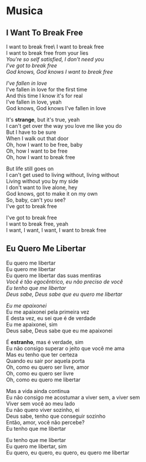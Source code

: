 # Musica
## I Want To Break Free

I want to break free\ 
I want to break free\
I want to break free from your lies\
_You're so self satisfied, I don't need you_\
_I've got to break free_\
_God knows, God knows I want to break free_

_I've fallen in love_\
I've fallen in love for the first time\
And this time I know it's for real\
I've fallen in love, yeah\
God knows, God knows I've fallen in love

It's __strange__, but it's true, yeah\
I can't get over the way you love me like you do\
But I have to be sure\
When I walk out that door\
Oh, how I want to be free, baby\
Oh, how I want to be free\
Oh, how I want to break free

But life still goes on\
I can't get used to living without, living without\
Living without you by my side\
I don't want to live alone, hey\
God knows, got to make it on my own\
So, baby, can't you see?\
I've got to break free

I've got to break free\
I want to break free, yeah\
I want, I want, I want, I want to break free

## Eu Quero Me Libertar

Eu quero me libertar\
Eu quero me libertar\
Eu quero me libertar das suas mentiras\
_Você é tão egocêntrico, eu não preciso de você_\
_Eu tenho que me libertar_\
_Deus sabe, Deus sabe que eu quero me libertar_

_Eu me apaixonei_\
Eu me apaixonei pela primeira vez\
E desta vez, eu sei que é de verdade\
Eu me apaixonei, sim\
Deus sabe, Deus sabe que eu me apaixonei

É __estranho__, mas é verdade, sim\
Eu não consigo superar o jeito que você me ama\
Mas eu tenho que ter certeza\
Quando eu sair por aquela porta\
Oh, como eu quero ser livre, amor\
Oh, como eu quero ser livre\
Oh, como eu quero me libertar

Mas a vida ainda continua\
Eu não consigo me acostumar a viver sem, a viver sem\
Viver sem você ao meu lado\
Eu não quero viver sozinho, ei\
Deus sabe, tenho que conseguir sozinho\
Então, amor, você não percebe?\
Eu tenho que me libertar

Eu tenho que me libertar\
Eu quero me libertar, sim\
Eu quero, eu quero, eu quero, eu quero me libertar